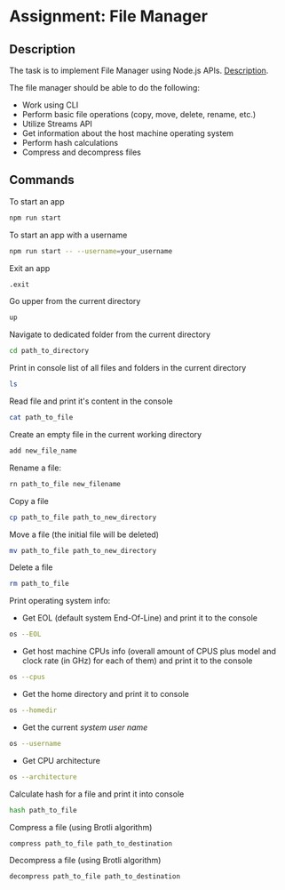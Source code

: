 # Assignment: File Manager

## Description

The task is to implement File Manager using Node.js APIs. [Description](https://github.com/AlreadyBored/nodejs-assignments/blob/main/assignments/file-manager/assignment.md).

The file manager should be able to do the following:

- Work using CLI
- Perform basic file operations (copy, move, delete, rename, etc.)
- Utilize Streams API
- Get information about the host machine operating system
- Perform hash calculations
- Compress and decompress files

## Commands

To start an app

```bash
npm run start
```

To start an app with a username

```bash
npm run start -- --username=your_username
```

Exit an app

```bash
.exit
```

Go upper from the current directory

```bash
up
```

Navigate to dedicated folder from the current directory

```bash
cd path_to_directory
```

Print in console list of all files and folders in the current directory

```bash
ls
```

Read file and print it's content in the console

```bash
cat path_to_file
```

Create an empty file in the current working directory

```bash
add new_file_name
```

Rename a file:

```bash
rn path_to_file new_filename
```

Copy a file

```bash
cp path_to_file path_to_new_directory
```

Move a file (the initial file will be deleted)

```bash
mv path_to_file path_to_new_directory
```

Delete a file

```bash
rm path_to_file
```

Print operating system info:

- Get EOL (default system End-Of-Line) and print it to the console

```bash
os --EOL
```

- Get host machine CPUs info (overall amount of CPUS plus model and clock rate (in GHz) for each of them) and print it to the console

```bash
os --cpus
```

- Get the home directory and print it to console

```bash
os --homedir
```

- Get the current _system user name_

```bash
os --username
```

- Get CPU architecture

```bash
os --architecture
```

Calculate hash for a file and print it into console

```bash
hash path_to_file
```

Compress a file (using Brotli algorithm)

```bash
compress path_to_file path_to_destination
```

Decompress a file (using Brotli algorithm)

```bash
decompress path_to_file path_to_destination
```
